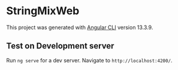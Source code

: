 # StringMixWeb

This project was generated with [Angular CLI](https://github.com/angular/angular-cli) version 13.3.9.

## Test on Development server

Run `ng serve` for a dev server. Navigate to `http://localhost:4200/`.
